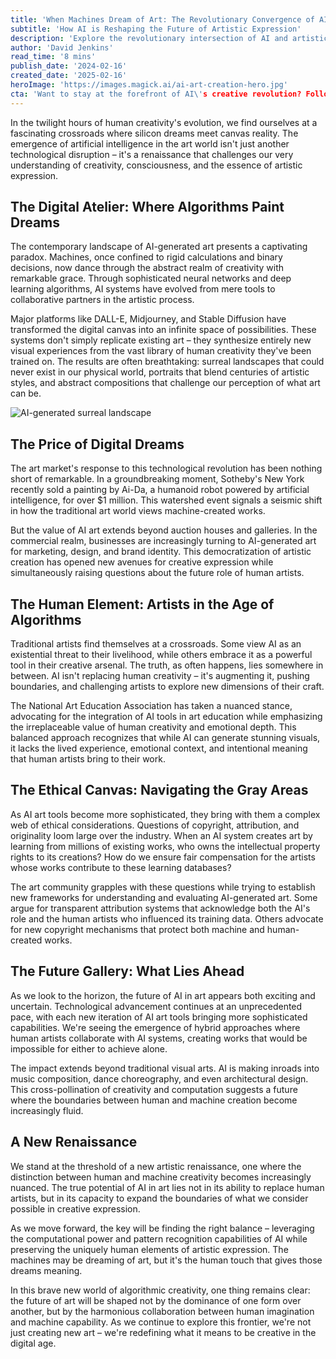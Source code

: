 ```yaml
---
title: 'When Machines Dream of Art: The Revolutionary Convergence of AI and Artistic Creation'
subtitle: 'How AI is Reshaping the Future of Artistic Expression'
description: 'Explore the revolutionary intersection of AI and artistic creation, where machine learning algorithms are reshaping the landscape of creative expression. From million-dollar AI-generated artworks to ethical considerations and the future of human-AI collaboration, discover how this technological renaissance is redefining the boundaries of art and creativity.'
author: 'David Jenkins'
read_time: '8 mins'
publish_date: '2024-02-16'
created_date: '2025-02-16'
heroImage: 'https://images.magick.ai/ai-art-creation-hero.jpg'
cta: 'Want to stay at the forefront of AI\'s creative revolution? Follow us on LinkedIn for daily insights into the evolving world of AI art and innovation.'
---
```


In the twilight hours of human creativity's evolution, we find ourselves at a fascinating crossroads where silicon dreams meet canvas reality. The emergence of artificial intelligence in the art world isn't just another technological disruption – it's a renaissance that challenges our very understanding of creativity, consciousness, and the essence of artistic expression.

## The Digital Atelier: Where Algorithms Paint Dreams

The contemporary landscape of AI-generated art presents a captivating paradox. Machines, once confined to rigid calculations and binary decisions, now dance through the abstract realm of creativity with remarkable grace. Through sophisticated neural networks and deep learning algorithms, AI systems have evolved from mere tools to collaborative partners in the artistic process.

Major platforms like DALL-E, Midjourney, and Stable Diffusion have transformed the digital canvas into an infinite space of possibilities. These systems don't simply replicate existing art – they synthesize entirely new visual experiences from the vast library of human creativity they've been trained on. The results are often breathtaking: surreal landscapes that could never exist in our physical world, portraits that blend centuries of artistic styles, and abstract compositions that challenge our perception of what art can be.

![AI-generated surreal landscape](https://i.magick.ai/PIXE/1739773876552_magick_img.webp)

## The Price of Digital Dreams

The art market's response to this technological revolution has been nothing short of remarkable. In a groundbreaking moment, Sotheby's New York recently sold a painting by Ai-Da, a humanoid robot powered by artificial intelligence, for over $1 million. This watershed event signals a seismic shift in how the traditional art world views machine-created works.

But the value of AI art extends beyond auction houses and galleries. In the commercial realm, businesses are increasingly turning to AI-generated art for marketing, design, and brand identity. This democratization of artistic creation has opened new avenues for creative expression while simultaneously raising questions about the future role of human artists.

## The Human Element: Artists in the Age of Algorithms

Traditional artists find themselves at a crossroads. Some view AI as an existential threat to their livelihood, while others embrace it as a powerful tool in their creative arsenal. The truth, as often happens, lies somewhere in between. AI isn't replacing human creativity – it's augmenting it, pushing boundaries, and challenging artists to explore new dimensions of their craft.

The National Art Education Association has taken a nuanced stance, advocating for the integration of AI tools in art education while emphasizing the irreplaceable value of human creativity and emotional depth. This balanced approach recognizes that while AI can generate stunning visuals, it lacks the lived experience, emotional context, and intentional meaning that human artists bring to their work.

## The Ethical Canvas: Navigating the Gray Areas

As AI art tools become more sophisticated, they bring with them a complex web of ethical considerations. Questions of copyright, attribution, and originality loom large over the industry. When an AI system creates art by learning from millions of existing works, who owns the intellectual property rights to its creations? How do we ensure fair compensation for the artists whose works contribute to these learning databases?

The art community grapples with these questions while trying to establish new frameworks for understanding and evaluating AI-generated art. Some argue for transparent attribution systems that acknowledge both the AI's role and the human artists who influenced its training data. Others advocate for new copyright mechanisms that protect both machine and human-created works.

## The Future Gallery: What Lies Ahead

As we look to the horizon, the future of AI in art appears both exciting and uncertain. Technological advancement continues at an unprecedented pace, with each new iteration of AI art tools bringing more sophisticated capabilities. We're seeing the emergence of hybrid approaches where human artists collaborate with AI systems, creating works that would be impossible for either to achieve alone.

The impact extends beyond traditional visual arts. AI is making inroads into music composition, dance choreography, and even architectural design. This cross-pollination of creativity and computation suggests a future where the boundaries between human and machine creation become increasingly fluid.

## A New Renaissance

We stand at the threshold of a new artistic renaissance, one where the distinction between human and machine creativity becomes increasingly nuanced. The true potential of AI in art lies not in its ability to replace human artists, but in its capacity to expand the boundaries of what we consider possible in creative expression.

As we move forward, the key will be finding the right balance – leveraging the computational power and pattern recognition capabilities of AI while preserving the uniquely human elements of artistic expression. The machines may be dreaming of art, but it's the human touch that gives those dreams meaning.

In this brave new world of algorithmic creativity, one thing remains clear: the future of art will be shaped not by the dominance of one form over another, but by the harmonious collaboration between human imagination and machine capability. As we continue to explore this frontier, we're not just creating new art – we're redefining what it means to be creative in the digital age.